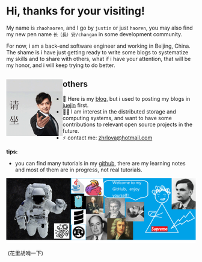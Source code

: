 # Hi, thanks for your visiting!

My name is `zhaohaoren`, and I go by `justin` or just `haoren`, you may also find my new pen name `长（長）安/changan` in some development community. 

For now, i am a back-end software engineer and working in Beijing, China. The shame is i have just getting ready to write some blogs to systematize my skills and to share with others, what if i have your attention, that will be my honor, and i will keep trying to do better.


## others <img align="left" width="150" height="150" src="https://github.com/zhaohaoren/zhaohaoren/blob/master/zhaohaoren/01.gif?raw=true">

- 👋 Here is my [blog](http://www.zhaohaoren.top/), but i used to posting my blogs in [juejin](https://juejin.im/user/2814346130104173/posts) first.
- ✍🏾 I am interest in the distributed storage and computing systems, and want to have some contributions to relevant open source projects in the future.
- ⚡ contact me: zhrlova@hotmail.com  

**tips:**

- you can find many tutorials in my [github](https://github.com/zhaohaoren), there are my learning notes and most of them are in progress, not real tutorials.

<img src="https://github.com/zhaohaoren/zhaohaoren/blob/master/gh-header-image-cropped.png?raw=true" alt="hi there!">

​																																																														(花里胡哨一下)





